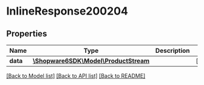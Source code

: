 # InlineResponse200204

## Properties
Name | Type | Description | Notes
------------ | ------------- | ------------- | -------------
**data** | [**\Shopware6SDK\Model\ProductStream**](ProductStream.md) |  | [optional] 

[[Back to Model list]](../../README.md#documentation-for-models) [[Back to API list]](../../README.md#documentation-for-api-endpoints) [[Back to README]](../../README.md)

